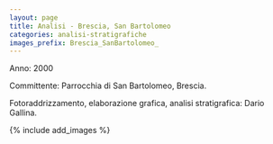 ```yaml
---
layout: page
title: Analisi - Brescia, San Bartolomeo
categories: analisi-stratigrafiche
images_prefix: Brescia_SanBartolomeo_
---
```

Anno: 2000

Committente: Parrocchia di San Bartolomeo, Brescia.

Fotoraddrizzamento, elaborazione grafica, analisi stratigrafica: Dario Gallina.

{% include add_images %}
